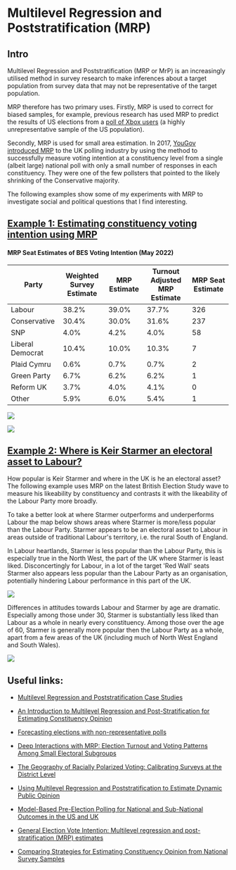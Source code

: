 # Multilevel Regression and Poststratification (MRP)

## Intro

Multilevel Regression and Poststratification (MRP or MrP) is an increasingly utilised method in survey research to make inferences about a target population from survey data that may not be representative of the target population.

MRP therefore has two primary uses. Firstly, MRP is used to correct for biased samples, for example, previous research has used MRP to predict the results of US elections from a [poll of Xbox users](https://www.microsoft.com/en-us/research/wp-content/uploads/2016/04/forecasting-with-nonrepresentative-polls.pdf) (a highly unrepresentative sample of the US population).

Secondly, MRP is used for small area estimation. In 2017, [YouGov introduced MRP](https://yougov.co.uk/topics/politics/articles-reports/2017/06/09/how-yougovs-election-model-compares-final-result) to the UK polling industry by using the method to successfully measure voting intention at a constituency level from a single (albeit large) national poll with only a small number of responses in each constituency. They were one of the few pollsters that pointed to the likely shrinking of the Conservative majority.

The following examples show some of my experiments with MRP to investigate social and political questions that I find interesting.

## [Example 1: Estimating constituency voting intention using MRP](https://github.com/hymeram/mrp/tree/main/voting_intention)

#### MRP Seat Estimates of BES Voting Intention (May 2022)

| Party            | Weighted Survey Estimate | MRP Estimate | Turnout Adjusted MRP Estimate | MRP Seat Estimate |
|--------------|---------------|-------------|-----------------|------------|
| Labour           | 38.2%                    | 39.0%        | 37.7%                         | 326               |
| Conservative     | 30.4%                    | 30.0%        | 31.6%                         | 237               |
| SNP              | 4.0%                     | 4.2%         | 4.0%                          | 58                |
| Liberal Democrat | 10.4%                    | 10.0%        | 10.3%                         | 7                 |
| Plaid Cymru      | 0.6%                     | 0.7%         | 0.7%                          | 2                 |
| Green Party      | 6.7%                     | 6.2%         | 6.2%                          | 1                 |
| Reform UK        | 3.7%                     | 4.0%         | 4.1%                          | 0                 |
| Other            | 5.9%                     | 6.0%         | 5.4%                          | 1                 |

![](voting_intention/Maps/MPR_result_map.png)

![](voting_intention/Maps/MPR_result_map_by_edu.png)

## [Example 2: Where is Keir Starmer an electoral asset to Labour?](https://github.com/hymeram/mrp/tree/main/starmer_likeability_mrp)

How popular is Keir Starmer and where in the UK is he an electoral asset? The following example uses MRP on the latest British Election Study wave to measure his likeability by constituency and contrasts it with the likeability of the Labour Party more broadly.

To take a better look at where Starmer outperforms and underperforms Labour the map below shows areas where Starmer is more/less popular than the Labour Party. Starmer appears to be an electoral asset to Labour in areas outside of traditional Labour's territory, i.e. the rural South of England.

In Labour heartlands, Starmer is less popular than the Labour Party, this is especially true in the North West, the part of the UK where Starmer is least liked. Disconcertingly for Labour, in a lot of the target 'Red Wall' seats Starmer also appears less popular than the Labour Party as an organisation, potentially hindering Labour performance in this part of the UK.

![](starmer_likeability_mrp/Maps/Labour_Starmer_Net_Likeability.png)

Differences in attitudes towards Labour and Starmer by age are dramatic. Especially among those under 30, Starmer is substantially less liked than Labour as a whole in nearly every constituency. Among those over the age of 60, Starmer is generally more popular then the Labour Party as a whole, apart from a few areas of the UK (including much of North West England and South Wales).

![](starmer_likeability_mrp/Maps/Labour_Starmer_Net_Likeability_By_Age.png)

## Useful links:

-   [Multilevel Regression and Poststratification Case Studies](https://bookdown.org/jl5522/MRP-case-studies/)

-   [An Introduction to Multilevel Regression and Post-Stratification for Estimating Constituency Opinion](https://journals.sagepub.com/doi/10.1177/1478929919864773)

-   [Forecasting elections with non-representative polls](https://www.microsoft.com/en-us/research/wp-content/uploads/2016/04/forecasting-with-nonrepresentative-polls.pdf)

-   [Deep Interactions with MRP: Election Turnout and Voting Patterns Among Small Electoral Subgroups](http://www.stat.columbia.edu/~gelman/research/published/misterp.pdf)

-   [The Geography of Racially Polarized Voting: Calibrating Surveys at the District Level](https://osf.io/mk9e6/)

-   [Using Multilevel Regression and Poststratification to Estimate Dynamic Public Opinion](http://www.stat.columbia.edu/~gelman/research/unpublished/MRT(1).pdf)

-   [Model-Based Pre-Election Polling for National and Sub-National Outcomes in the US and UK](https://benjaminlauderdale.net/files/papers/mrp-polling-paper.pdf)

-   [General Election Vote Intention: Multilevel regression and post-stratification (MRP) estimates](https://www.opinium.com/wp-content/uploads/2022/10/MRP_Tables_2022.pdf)

-   [Comparing Strategies for Estimating Constituency Opinion from National Survey Samples](https://www.cambridge.org/core/journals/political-science-research-and-methods/article/comparing-strategies-for-estimating-constituency-opinion-from-national-survey-samples/60701055350642BFA9BD5FF6EE469BC2#article)
